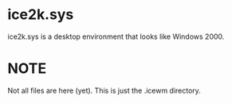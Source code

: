 # ice2k.sys
ice2k.sys is a desktop environment that looks like Windows 2000.

# NOTE
Not all files are here (yet). This is just the .icewm directory.
